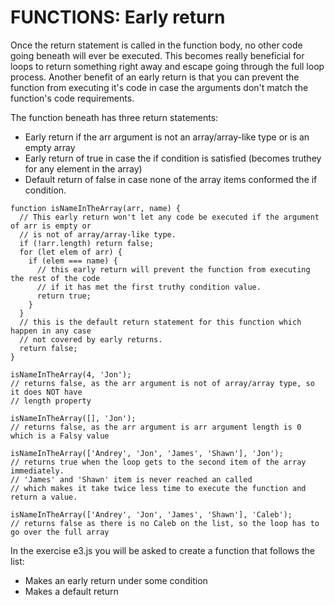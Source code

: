 # FUNCTIONS: Early return #

Once the return statement is called in the function body, no other code going beneath will ever be executed.
This becomes really beneficial for loops to return something right away and escape going through the full loop process.
Another benefit of an early return is that you can prevent the function from executing it's code in case the arguments don't match the function's code requirements.

The function beneath has three return statements:
  * Early return if the arr argument is not an array/array-like type or is an empty array
  * Early return of true in case the if condition is satisfied (becomes truthey for any element in the array)
  * Default return of false in case none of the array items conformed the if condition.

```JS
function isNameInTheArray(arr, name) {
  // This early return won't let any code be executed if the argument of arr is empty or
  // is not of array/array-like type.
  if (!arr.length) return false;
  for (let elem of arr) {
    if (elem === name) {
      // this early return will prevent the function from executing the rest of the code
      // if it has met the first truthy condition value.
      return true;
    }
  }
  // this is the default return statement for this function which happen in any case
  // not covered by early returns.
  return false;
}

isNameInTheArray(4, 'Jon');
// returns false, as the arr argument is not of array/array type, so it does NOT have
// length property

isNameInTheArray([], 'Jon');
// returns false, as the arr argument is arr argument length is 0 which is a Falsy value

isNameInTheArray(['Andrey', 'Jon', 'James', 'Shawn'], 'Jon'); 
// returns true when the loop gets to the second item of the array immediately.
// 'James' and 'Shawn' item is never reached an called
// which makes it take twice less time to execute the function and return a value.

isNameInTheArray(['Andrey', 'Jon', 'James', 'Shawn'], 'Caleb');
// returns false as there is no Caleb on the list, so the loop has to go over the full array

```

In the exercise e3.js you will be asked to create a function that follows the list: 
  * Makes an early return under some condition
  * Makes a default return

